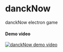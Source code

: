 # danckNow
danckNow electron game

#### Demo video
[![danckNow demo video](https://img.youtube.com/vi/xeQc7AyRjmA/0.jpg)](https://www.youtube.com/watch?v=xeQc7AyRjmA)
